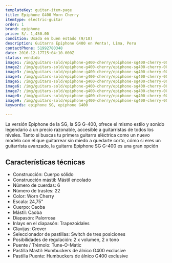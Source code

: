 ```yaml
---
templateKey: guitar-item-page
title: Epiphone G400 Worn Cherry
itemtype: electric-guitar
order: 1
brand: epiphone
price: S/. 1,450.00
condition: Usada en buen estado (9/10)
description: Guitarra Epiphone G400 en Venta!, Lima, Peru
contactPhone: 51992780348
date: 2016-12-17T15:04:10.000Z
status: vendido
image1: /img/guitars-sold/epiphone-g400-cherry/epiphone-sg400-cherry-0001-sold.jpg
image2: /img/guitars-sold/epiphone-g400-cherry/epiphone-sg400-cherry-0002-sold.jpg
image3: /img/guitars-sold/epiphone-g400-cherry/epiphone-sg400-cherry-0003-sold.jpg
image4: /img/guitars-sold/epiphone-g400-cherry/epiphone-sg400-cherry-0004-sold.jpg
image5: /img/guitars-sold/epiphone-g400-cherry/epiphone-sg400-cherry-0005-sold.jpg
image6: /img/guitars-sold/epiphone-g400-cherry/epiphone-sg400-cherry-0006-sold.jpg
image7: /img/guitars-sold/epiphone-g400-cherry/epiphone-sg400-cherry-0007-sold.jpg
image8: /img/guitars-sold/epiphone-g400-cherry/epiphone-sg400-cherry-0008-sold.jpg
image9: /img/guitars-sold/epiphone-g400-cherry/epiphone-sg400-cherry-0009-sold.jpg
keywords: epiphone SG, epiphone G400

---
```

La versión Epiphone de la SG, la SG G-400, ofrece el mismo estilo y sonido legendario a un precio razonable, accesible a guitarristas de todos los niveles. Tanto si buscas tu primera guitarra eléctrica como un nuevo modelo con el que guitarrear sin miedo a quedarte corto, cómo si eres un guitarrista avanzado, la guitarra Epiphone SG G-400 es una gran opción

## Características técnicas

* Construcción: Cuerpo sólido
* Construcción mástil: Mástil encolado
* Número de cuerdas: 6
* Número de trastes: 22
* Color: Worn Cherry
* Escala: 24,75"
* Cuerpo: Caoba
* Mástil: Caoba
* Diapasón: Palorrosa
* Inlays en el diapasón: Trapezoidales
* Clavijas: Grover
* Seleccionador de pastillas: Switch de tres posiciones
* Posibilidades de regulación: 2 x volumen, 2 x tono
* Puente / Trémolo: Tune-O-Matic
* Pastilla Mastil: Humbuckers de álnico G400 exclusive
* Pastilla Puente: Humbuckers de álnico G400 exclusive